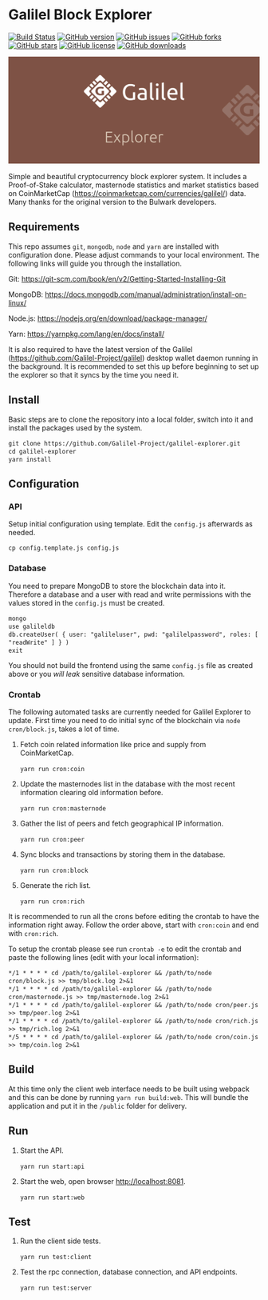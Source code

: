 # Galilel Block Explorer

[![Build Status](https://travis-ci.com/Galilel-Project/galilel-explorer.svg?branch=master)](https://travis-ci.com/Galilel-Project/galilel-explorer)
[![GitHub version](https://badge.fury.io/gh/Galilel-Project%2Fgalilel-explorer.svg)](https://github.com/Galilel-Project/galilel-explorer/releases)
[![GitHub issues](https://img.shields.io/github/issues/Galilel-Project/galilel-explorer.svg)](https://github.com/Galilel-Project/galilel-explorer/issues)
[![GitHub forks](https://img.shields.io/github/forks/Galilel-Project/galilel-explorer.svg)](https://github.com/Galilel-Project/galilel-explorer/network/members)
[![GitHub stars](https://img.shields.io/github/stars/Galilel-Project/galilel-explorer.svg)](https://github.com/Galilel-Project/galilel-explorer/stargazers)
[![GitHub license](https://img.shields.io/github/license/Galilel-Project/galilel-explorer.svg)](https://github.com/Galilel-Project/galilel-explorer/blob/master/LICENSE)
[![GitHub downloads](https://img.shields.io/github/downloads/Galilel-Project/galilel-explorer/total.svg)](https://github.com/Galilel-Project/galilel-explorer/releases)

![](doc/img/explorer.jpg)

Simple and beautiful cryptocurrency block explorer system. It includes a
Proof-of-Stake calculator, masternode statistics and market statistics based
on CoinMarketCap (https://coinmarketcap.com/currencies/galilel/) data. Many
thanks for the original version to the Bulwark developers.

## Requirements

This repo assumes `git`, `mongodb`, `node` and `yarn` are installed with
configuration done.  Please adjust commands to your local environment. The
following links will guide you through the installation.

Git: https://git-scm.com/book/en/v2/Getting-Started-Installing-Git

MongoDB: https://docs.mongodb.com/manual/administration/install-on-linux/

Node.js: https://nodejs.org/en/download/package-manager/

Yarn: https://yarnpkg.com/lang/en/docs/install/

It is also required to have the latest version of the Galilel
(https://github.com/Galilel-Project/galilel) desktop wallet daemon running in
the background. It is recommended to set this up before beginning to set up the
explorer so that it syncs by the time you need it.

## Install

Basic steps are to clone the repository into a local folder, switch into it and
install the packages used by the system.

```
git clone https://github.com/Galilel-Project/galilel-explorer.git
cd galilel-explorer
yarn install
```

## Configuration

### API

Setup initial configuration using template. Edit the `config.js` afterwards as
needed.

```
cp config.template.js config.js
```

### Database

You need to prepare MongoDB to store the blockchain data into it. Therefore a
database and a user with read and write permissions with the values stored in
the `config.js` must be created.

```
mongo
use galileldb
db.createUser( { user: "galileluser", pwd: "galilelpassword", roles: [ "readWrite" ] } )
exit
```

You should not build the frontend using the same `config.js` file as created
above or you *will leak* sensitive database information.

### Crontab

The following automated tasks are currently needed for Galilel Explorer to
update. First time you need to do initial sync of the blockchain via
`node cron/block.js`, takes a lot of time.

1. Fetch coin related information like price and supply from CoinMarketCap.

   `yarn run cron:coin`

2. Update the masternodes list in the database with the most recent information
   clearing old information before.

   `yarn run cron:masternode`

3. Gather the list of peers and fetch geographical IP information.

   `yarn run cron:peer`

4. Sync blocks and transactions by storing them in the database.

   `yarn run cron:block`

5. Generate the rich list.

   `yarn run cron:rich`

It is recommended to run all the crons before editing the crontab to have the
information right away. Follow the order above, start with `cron:coin` and end
with `cron:rich`.

To setup the crontab please see run `crontab -e` to edit the crontab and paste
the following lines (edit with your local information):

```
*/1 * * * * cd /path/to/galilel-explorer && /path/to/node cron/block.js >> tmp/block.log 2>&1
*/1 * * * * cd /path/to/galilel-explorer && /path/to/node cron/masternode.js >> tmp/masternode.log 2>&1
*/1 * * * * cd /path/to/galilel-explorer && /path/to/node cron/peer.js >> tmp/peer.log 2>&1
*/1 * * * * cd /path/to/galilel-explorer && /path/to/node cron/rich.js >> tmp/rich.log 2>&1
*/5 * * * * cd /path/to/galilel-explorer && /path/to/node cron/coin.js >> tmp/coin.log 2>&1
```

## Build

At this time only the client web interface needs to be built using webpack and
this can be done by running `yarn run build:web`. This will bundle the
application and put it in the `/public` folder for delivery.

## Run

1. Start the API.

   `yarn run start:api`

2. Start the web, open browser [http://localhost:8081](http://localhost:8081).

   `yarn run start:web`

## Test

1. Run the client side tests.

   `yarn run test:client`

2. Test the rpc connection, database connection, and API endpoints.

   `yarn run test:server`
